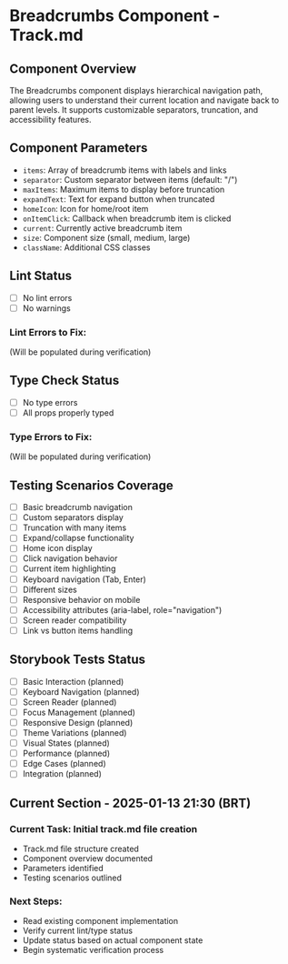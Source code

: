 # Breadcrumbs Component - Track.md

## Component Overview

The Breadcrumbs component displays hierarchical navigation path, allowing users to understand their current location and navigate back to parent levels. It supports customizable separators, truncation, and accessibility features.

## Component Parameters

- `items`: Array of breadcrumb items with labels and links
- `separator`: Custom separator between items (default: "/")
- `maxItems`: Maximum items to display before truncation
- `expandText`: Text for expand button when truncated
- `homeIcon`: Icon for home/root item
- `onItemClick`: Callback when breadcrumb item is clicked
- `current`: Currently active breadcrumb item
- `size`: Component size (small, medium, large)
- `className`: Additional CSS classes

## Lint Status

- [ ] No lint errors
- [ ] No warnings

### Lint Errors to Fix:

(Will be populated during verification)

## Type Check Status

- [ ] No type errors
- [ ] All props properly typed

### Type Errors to Fix:

(Will be populated during verification)

## Testing Scenarios Coverage

- [ ] Basic breadcrumb navigation
- [ ] Custom separators display
- [ ] Truncation with many items
- [ ] Expand/collapse functionality
- [ ] Home icon display
- [ ] Click navigation behavior
- [ ] Current item highlighting
- [ ] Keyboard navigation (Tab, Enter)
- [ ] Different sizes
- [ ] Responsive behavior on mobile
- [ ] Accessibility attributes (aria-label, role="navigation")
- [ ] Screen reader compatibility
- [ ] Link vs button items handling

## Storybook Tests Status

- [ ] Basic Interaction (planned)
- [ ] Keyboard Navigation (planned)
- [ ] Screen Reader (planned)
- [ ] Focus Management (planned)
- [ ] Responsive Design (planned)
- [ ] Theme Variations (planned)
- [ ] Visual States (planned)
- [ ] Performance (planned)
- [ ] Edge Cases (planned)
- [ ] Integration (planned)

## Current Section - 2025-01-13 21:30 (BRT)

### Current Task: Initial track.md file creation

- Track.md file structure created
- Component overview documented
- Parameters identified
- Testing scenarios outlined

### Next Steps:

- Read existing component implementation
- Verify current lint/type status
- Update status based on actual component state
- Begin systematic verification process
